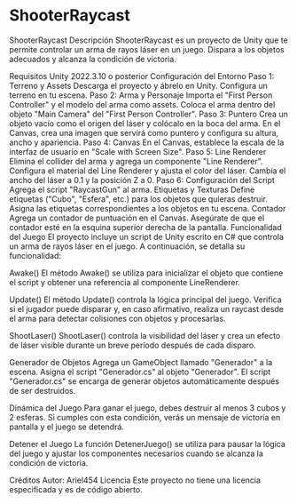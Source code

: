 # ShooterRaycast
ShooterRaycast
Descripción
ShooterRaycast es un proyecto de Unity que te permite controlar un arma de rayos láser en un juego. Dispara a los objetos adecuados y alcanza la condición de victoria.

Requisitos
Unity 2022.3.10 o posterior
Configuración del Entorno
Paso 1: Terreno y Assets
Descarga el proyecto y ábrelo en Unity.
Configura un terreno en tu escena.
Paso 2: Arma y Personaje
Importa el "First Person Controller" y el modelo del arma como assets.
Coloca el arma dentro del objeto "Main Camera" del "First Person Controller".
Paso 3: Puntero
Crea un objeto vacío como el origen del láser y colócalo en la boca del arma.
En el Canvas, crea una imagen que servirá como puntero y configura su altura, ancho y apariencia.
Paso 4: Canvas
En el Canvas, establece la escala de la interfaz de usuario en "Scale with Screen Size".
Paso 5: Line Renderer
Elimina el collider del arma y agrega un componente "Line Renderer".
Configura el material del Line Renderer y ajusta el color del láser.
Cambia el ancho del láser a 0.1 y la posición Z a 0.
Paso 6: Configuración del Script
Agrega el script "RaycastGun" al arma.
Etiquetas y Texturas
Define etiquetas ("Cubo", "Esfera", etc.) para los objetos que quieras destruir.
Asigna las etiquetas correspondientes a los objetos en tu escena.
Contador
Agrega un contador de puntuación en el Canvas.
Asegúrate de que el contador esté en la esquina superior derecha de la pantalla.
Funcionalidad del Juego
El proyecto incluye un script de Unity escrito en C# que controla un arma de rayos láser en el juego. A continuación, se detalla su funcionalidad:

Awake()
El método Awake() se utiliza para inicializar el objeto que contiene el script y obtener una referencia al componente LineRenderer.

Update()
El método Update() controla la lógica principal del juego. Verifica si el jugador puede disparar y, en caso afirmativo, realiza un raycast desde el arma para detectar colisiones con objetos y procesarlas.

ShootLaser()
ShootLaser() controla la visibilidad del láser y crea un efecto de láser visible durante un breve período después de cada disparo.

Generador de Objetos
Agrega un GameObject llamado "Generador" a la escena.
Asigna el script "Generador.cs" al objeto "Generador".
El script "Generador.cs" se encarga de generar objetos automáticamente después de ser destruidos.

Dinámica del Juego
Para ganar el juego, debes destruir al menos 3 cubos y 2 esferas. Si cumples con esta condición, verás un mensaje de victoria en pantalla y el juego se detendrá.

Detener el Juego
La función DetenerJuego() se utiliza para pausar la lógica del juego y ajustar los componentes necesarios cuando se alcanza la condición de victoria.

Créditos
Autor: Ariel454
Licencia
Este proyecto no tiene una licencia especificada y es de código abierto.
